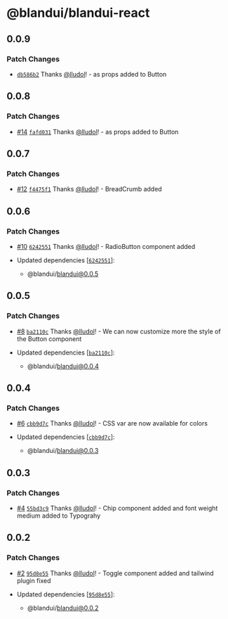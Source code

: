 # @blandui/blandui-react

## 0.0.9

### Patch Changes

- [`db586b2`](https://github.com/Bland-UI/blandui/commit/db586b29e78dbfb0824d2aa034bd7f69296b8fa1) Thanks [@lludol](https://github.com/lludol)! - as props added to Button

## 0.0.8

### Patch Changes

- [#14](https://github.com/Bland-UI/blandui/pull/14) [`fafd031`](https://github.com/Bland-UI/blandui/commit/fafd0311af66e0509bbb10757259b65d215c0577) Thanks [@lludol](https://github.com/lludol)! - as props added to Button

## 0.0.7

### Patch Changes

- [#12](https://github.com/Bland-UI/blandui/pull/12) [`f4475f1`](https://github.com/Bland-UI/blandui/commit/f4475f1f0bd3a434a0c481b568e17c89f06e9980) Thanks [@lludol](https://github.com/lludol)! - BreadCrumb added

## 0.0.6

### Patch Changes

- [#10](https://github.com/Bland-UI/blandui/pull/10) [`6242551`](https://github.com/Bland-UI/blandui/commit/6242551e13fb7ca2ed789d1afaab91250b5c9fce) Thanks [@lludol](https://github.com/lludol)! - RadioButton component added

- Updated dependencies [[`6242551`](https://github.com/Bland-UI/blandui/commit/6242551e13fb7ca2ed789d1afaab91250b5c9fce)]:
  - @blandui/blandui@0.0.5

## 0.0.5

### Patch Changes

- [#8](https://github.com/Bland-UI/blandui/pull/8) [`ba2110c`](https://github.com/Bland-UI/blandui/commit/ba2110c46af8a34a9903366dd4457b4b097a6ca8) Thanks [@lludol](https://github.com/lludol)! - We can now customize more the style of the Button component

- Updated dependencies [[`ba2110c`](https://github.com/Bland-UI/blandui/commit/ba2110c46af8a34a9903366dd4457b4b097a6ca8)]:
  - @blandui/blandui@0.0.4

## 0.0.4

### Patch Changes

- [#6](https://github.com/Bland-UI/blandui/pull/6) [`cbb9d7c`](https://github.com/Bland-UI/blandui/commit/cbb9d7c55aee4802f9f0d964573245c5f9483bc2) Thanks [@lludol](https://github.com/lludol)! - CSS var are now available for colors

- Updated dependencies [[`cbb9d7c`](https://github.com/Bland-UI/blandui/commit/cbb9d7c55aee4802f9f0d964573245c5f9483bc2)]:
  - @blandui/blandui@0.0.3

## 0.0.3

### Patch Changes

- [#4](https://github.com/Bland-UI/blandui/pull/4) [`55bd3c9`](https://github.com/Bland-UI/blandui/commit/55bd3c9b95006d6cb50cb4ef6d20c6f993d6c923) Thanks [@lludol](https://github.com/lludol)! - Chip component added and font weight medium added to Typograhy

## 0.0.2

### Patch Changes

- [#2](https://github.com/Bland-UI/blandui/pull/2) [`95d8e55`](https://github.com/Bland-UI/blandui/commit/95d8e55f0a960132a7c80ca0ec3db8882ce83d2b) Thanks [@lludol](https://github.com/lludol)! - Toggle component added and tailwind plugin fixed

- Updated dependencies [[`95d8e55`](https://github.com/Bland-UI/blandui/commit/95d8e55f0a960132a7c80ca0ec3db8882ce83d2b)]:
  - @blandui/blandui@0.0.2
